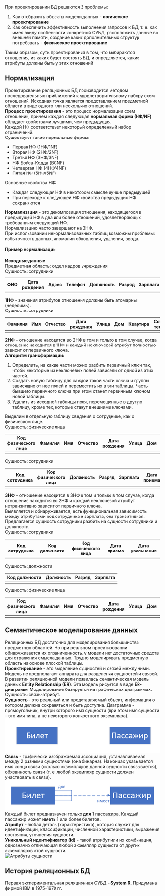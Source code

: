При проектировании БД решаются 2 проблемы: 
1. Как отобразить объекты модели данных - **логическое проектирование**
2. Как обеспечить эффективность выполнения запросов к БД, т. е. как имея ввиду особенности конкретной СУБД, расположить данные во внешней памяти, создание каких дополнительных структур потребовать - **физическое проектирование**
  
Таким образом, суть проектирования в том, что выбираются отношения, из каких будет состоять БД, и определяется, какие атрибуты должны быть у этих отношений
## Нормализация
Проектирование реляционных БД производится методом последовательных приближений к удовлетворительному набору схем отношений. Исходная точка является представлением предметной области в виде одного или нескольких отношений.  
**Процесс проектирования** - это процесс нормализации схем отношений, причем каждая следующая **нормальная форма (НФ/NF)** обладает свойствами лучшими, чем предыдущая.  
Каждой НФ соответствует некоторый определенный набор ограничений.  
Существуют такие нормальные формы:
- Первая НФ (1НФ/1NF)
- Вторая НФ (2НФ/2NF)
- Третья НФ (3НФ/3NF)
- НФ Бойса-Кодда (BCNF)
- Четвертая НФ (4НФ/4NF)
- Пятая НФ (5НФ/5NF)
  
Основные свойства НФ:
- Каждая следующая НФ в некотором смысле лучше предыдущей
- При переходе к следующей НФ свойства предыдущих НФ сохраняются
  
**Нормализация** - это декомпозиция отношения, находящегося в предыдущей НФ в два или более отношений, удовлетворяющих требованиям следующей НФ.  
Нормализацию часто завершают на 3НФ.  
При использовании ненормализованных таблиц возможны проблемы: избыточность данных, аномалии обновления, удаления, ввода.  
#### Пример нормализации
**Исходные данные**  
Предметная область: отдел кадров учреждения  
Сущность: сотрудники  

| ФИО | Дата рождения | Адрес | Телефон | Должность | Разряд | Зарплата | Дата приема | Дата увольнения |
| --- | ------------- | ----- | ------- | --------- | ------ | -------- | ----------- | --------------- |
|     |               |       |         |           |        |          |             |                 |
  
**1НФ** - значения атрибутов отношения должны быть атомарны (неделимы).  
Сущность: сотрудники  

| Фамилия | Имя | Отчество | Дата рождения | Улица | Дом | Квартира | Сотовый телефон | Рабочий телефон | Должность | Разряд | Зарплата | Дата приема | Дата увольнения |
| ------- | --- | -------- | ------------- | ----- | --- | -------- | --------------- | --------------- | --------- | ------ | -------- | ----------- | --------------- |
|         |     |          |               |       |     |          |                 |                 |           |        |          |             |                 |
  
**2НФ** - отношение находится во 2НФ в том и только в том случае, когда отношение находится в 1НФ и каждый неключевой атрибут полностью зависит от первичного ключа.  
**Алгоритм трансформации:**
1. Определить, на какие части можно разбить первичный ключ так, чтобы некоторые из неключевых полей зависели от одной из этих частей.
2. Создать новую таблицу для каждой такой части ключа и группы зависящих от нее полей и переместить их в эти таблицы. Часть бывшего первичного ключа при этом станет первичным ключом новой таблицы.
3. Удалить из исходной таблицы поля, перемещенные в другую таблицу, кроме тех, которые станут внешними ключами.
  
Выделим в отдельную таблицу сведения о сотруднике, как о физическом лице.  
Сущность: физические лица  

| Код физического лица | Фамилия | Имя | Отчество | Дата рождения | Улица | Дом | Квартира | Сотовый телефон | Рабочий телефон |
| -------------------- | ------- | --- | -------- | ------------- | ----- | --- | -------- | --------------- | --------------- |
|                      |         |     |          |               |       |     |          |                 |                 |
  
Сущность: сотрудники  

| Код сотрудника | Код физического лица | Должность | Разряд | Зарплата | Дата приема | Дата увольнения |
| -------------- | -------------------- | --------- | ------ | -------- | ----------- | --------------- |
|                |                      |           |        |          |             |                 |
  
**3НФ** - отношение находится в 3НФ в том и только в том случае, когда отношение находится во 2НФ и каждый неключевой атрибут нетранзитивно зависит от первичного ключа.  
Выявляется и обнаруживается, есть функциональная зависимость между атрибутами код сотрудника и зарплата, она транзитивная. Предлагается сущность сотрудники разбить на сущности сотрудники и должности.  
Сущность: сотрудники  

| Код сотрудника | Код должности | Код физического лица | Дата приема | Дата увольнения |
| -------------- | ------------- | -------------------- | ----------- | --------------- |
|                |               |                      |             |                 |
  
Сущность: должности  

| Код должности | Должность | Разряд | Зарплата |
| ------------- | --------- | ------ | -------- |
|               |           |        |          |
  
Сущность: физические лица  

| Код физического лица | Фамилия | Имя | Отчество | Дата рождения | Улица | Дом | Квартира | Сотовый телефон | Рабочий телефон |
| -------------------- | ------- | --- | -------- | ------------- | ----- | --- | -------- | --------------- | --------------- |
|                      |         |     |          |               |       |     |          |                 |                 |
## Семантическое моделирование данных
Реляционных БД достаточно для моделирования большинства предметных областей. Но при реальном проектировании обнаруживается их ограниченность, у модели нет достаточных средств для отражения смысла данных. Трудно моделировать предметную область на основе плоской таблицы.  
**Проектирование** - это выделение сущностей и связей между ними. Модель не предполагает аппарата для разделения сущностей и связей. В развитии реляционной модели появилась семантическая модель данных **Entity Relationship (ER)**. Эта модель рисуется в виде **ER-диаграмм**. Моделирование базируется на графических диаграммах. Сущность: связь-атрибут.  
**Сущность** - это реальный или представляемый объект, информация о котором должна сохраняться и быть доступна. Диаграмма - прямоугольник, внутри которого имя сущности (при этом имя сущности - это имя типа, а не некоторого конкретного экземпляра).  
![Сущности](../Pictures/07_01.%20Сущности.png)  
**Связь** - графически изображаемая ассоциация, устанавливаемая между 2 разными сущностями (она бинарна). На концах указывается имя конца связи (сколько экземпляров данной сущности связывается), обязанность связи (т. е. любой экземпляр сущности должен участвовать в связи).  
![Связи между сущностями](../Pictures/07_02.%20Связи%20между%20сущностями.png)  
Каждый билет предназначен только **для** 1 пассажира. Каждый пассажир может **иметь** 1 или более билетов.  
**Атрибут** - любая деталь (характеристика), которая служит для идентификации, классификации, численной характеристики, выражения состояния, уточнения сущности.  
**Уникальный идентификатор (id)** - такой атрибут или их комбинация, однозначно отличающая любой экземпляр сущности от других экземпляров этой сущности.  
![Атрибуты сущности](07_03.%20Атрибуты%20сущности.png)  
## История реляционных БД
Первая экспериментальная реляционная СУБД - **System R**. Придумана фирмой IBM в 1975-1979 гг.